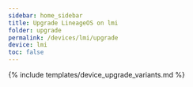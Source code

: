 ```yaml
---
sidebar: home_sidebar
title: Upgrade LineageOS on lmi
folder: upgrade
permalink: /devices/lmi/upgrade
device: lmi
toc: false
---
```

{% include templates/device_upgrade_variants.md %}

